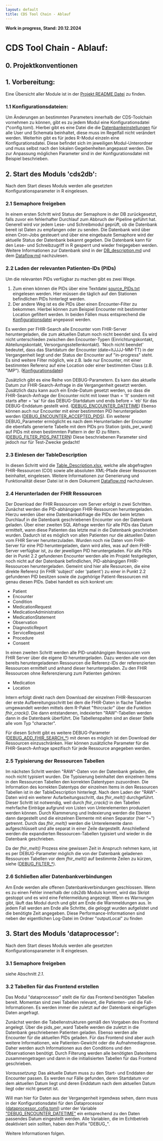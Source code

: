 ```yaml
---
layout: default
title: CDS Tool Chain - Ablauf
---
```


**Work in progress, Stand: 20.12.2024**

# CDS Tool Chain - Ablauf:

## 0. Projektkonventionen

## 1. Vorbereitung:

Eine Übersicht aller Module ist in der [Projekt README Datei](README.md) zu finden.

### 1.1 Konfigurationsdateien:

Um Änderungen an bestimmten Parameters innerhalb der CDS-Toolchain vornehmen zu können, gibt es zu jedem Modul eine Konfigurationsdatei (*config.toml). Hierbei gibt es eine Datei die die [Datenbankeinstellungen](cds_hub_db_config.toml) für alle User und Schemata beinhaltet, diese muss im Regelfall nicht verändert werden.
Weiterhin gibt es für jedes R-Modul einzeln eine Konfigurationsdatei. Diese befindet sich im jeweiligen Modul-Unterordner und muss selbst nach den lokalen Gegebenheiten angepasst werden. Die zur Anpassung möglichen Parameter sind in der Konfigurationsdatei mit Beispiel beschrieben.

## 2. Start des Moduls 'cds2db':

Nach dem Start dieses Moduls werden alle gesetzten Konfigurationsparameter in R eingelesen.

### 2.1 Semaphore freigeben

In einem ersten Schritt wird Status der Semaphore in der DB zurückgesetzt, falls zuvor ein fehlerhafter Durchlauf zum Abbruch der Pipeline geführt hat. Generell wird vor jedem Lese- und Schreibmodul geprüft, ob die Datenbank bereit ist Daten zu empfangen oder zu senden. Die Datenbank wird über einen Cron-Jobs gesteuert und über eine eingebaute Semaphore wird der aktuelle Status der Datenbank bekannt gegeben.
Die Datenbank kann für den Lese- und Schreibzugriff in R gesperrt und wieder freigegeben werden. Weitere Informationen zur Datenbank sind in der [DB_description.md](Postgres-cds_hub/DB_description.md) und dem [Dataflow.md](Dataflow.md) nachzulesen.

### 2.2  Laden der relevanten Patienten-IDs (PIDs)

Um die relevanten PIDs verfügbar zu machen gibt es zwei Wege.
1. Zum einen können die PIDs über eine Textdatei [source_PIDs.txt](R-cds2db/source_PIDs.txt) eingelesen werden. Hier müssen die täglich auf den Stationen befindlichen PIDs hinterlegt werden.
2. Der andere Weg ist es die PIDs über einen Encounter-Filter zu bekommen. Hierbei können zum Beispiel Encounter mit bestimmter Location gefiltert werden. In beiden Fällen muss entsprechend die [Konfigurationsdatei](R-cds2db/cds2db_config.toml#L123-L158) angepasst werden.

Es werden per FHIR-Search alle Encounter vom FHIR-Server heruntergeladen, die zum aktuellen Datum noch nicht beendet sind. Es wird nicht unterschieden zwischen den Encounter-Typen (Einrichtungskontakt, Abteilungskontakt, Versorgungsstellenkontakt). 'Noch nicht beendet' bedeutet, dass das Startdatum der Encounter (date=ltJJJJ-MM-TT) in der Vergangenheit liegt und der Status der Encounter auf "in-progress" steht.
Es sind weitere Filter möglich, wie z.B. lade nur Encounter, mit einer bestimmten Referenz auf eine Location oder einer bestimmten Class (z.B. "IMP"). ([Konfigurationsdatei](R-cds2db/cds2db_config.toml#L82-L122))

Zusätzlich gibt es eine Reihe von DEBUG-Parametern. Es kann das aktuelle Datum zur FHIR-Search-Anfrage in die Vergangenheit gesetzt werden. Zusätzlich dazu kann auch ein Ende-Datum gesetzt werden, so dass die FHIR-Search-Anfrage der Encounter nicht mit lower than = 'lt' sondern mit starts after = 'sa' für das DEBUG-Startdatum und ends before = 'eb' für das DEBUG-Enddatum gestellt wird. ([DEBUG_ENCOUNTER_DATETIME](R-cds2db/cds2db_config.toml#L174-L175))
Ebenso können auch nur Encounter mit einer bestimmten PID heruntergeladen werden ([DEBUG_ENCOUNTER_ACCEPTED_PIDS](R-cds2db/cds2db_config.toml#L179)). Ein weiterer DEBUG_Parameter ermöglicht es nach dem Herunterladen der Encounter die ebenfalls generierte Tabelle mit dem PIDs pro Station (pids_per_ward) auf PIDs mit einen bestimmten Pattern in der ID zu filtern. ([DEBUG_FILTER_PIDS_PATTERN](R-cds2db/cds2db_config.toml#L257))
Diese beschriebenen Parameter sind jedoch nur für Test-Zwecke gedacht!

### 2.3 Einlesen der TableDescription

In diesen Schritt wird die [Table_Description.xlsx](R-cds2db/cds2db/inst/extdata/Table_Description.xlsx), welche alle abgefragten FHIR-Ressourcen (COI) sowie alle absoluten XML-Pfade dieser Ressourcen beinhaltet, eingelesen. Weitere Informationen zur Generierung und Funktionalität dieser Datei ist in dem Dokument [Dataflow.md](Dataflow.md#voraussetzungen--vorbereitung) nachzulesen.

### 2.4 Herunterladen der FHIR Ressourcen

Der Download der FHIR Ressourcen vom Server erfolgt in zwei Schritten. Zunächst werden die  PID-abhängigen FHIR-Ressourcen heruntergeladen. Hierzu werden über eine Datenbankabfrage die PIDs der beim letzten Durchlauf in die Datenbank geschriebenen Encounter von der Datenbank geladen.
Über einer zweiten SQL Abfrage werden für alle PIDs das Datum ermittelt, wann diese Patienten das letzte mal in die Datenbank geschrieben wurden. Dadurch ist es möglich von allen Patienten nur die aktuellen Daten vom FHIR Server herunterzuladen. Wurden noch nie Daten vom FHIR-Server für eine PID heruntergeladen, dann wird alles, was auf dem FHIR-Server verfügbar ist, zu der jeweiligen PID heruntergeladen.
Für alle PIDs der in Punkt 2.2 gefundenen Encounter werden alle im Projekt festgelegten, noch nicht auf der Datenbank befindlichen, PID-abhängigen FHIR-Ressourcen heruntergeladen.
Gemeint sind hier alle Resourcen, die eine direkte Referenz (in FHIR 'subject' oder 'patient') zu einer in Punkt 2.2 gefundenen PID besitzen sowie die zugehörige Patient-Ressourcen mit genau diesen PIDs.
Dabei handelt es sich konkret um:
 - Patient
 - Encounter
 - Condition
 - MedicationRequest
 - MedicationAdministration
 - MedicationStatement
 - Observation
 - DiagnosticReport
 - ServiceRequest
 - Procedure
 - Consent

In einen zweiten Schritt werden alle PID-unabhängigen Ressourcen vom FHIR Server über die eigene ID heruntergeladen. Dazu werden alle von den bereits heruntergeladenen Ressourcen die Referenz-IDs der referenzierten Ressourcen ermittelt und anhand dieser heruntergeladen.
Zu den FHIR Ressourcen ohne Referenzierung zum Patienten gehören:
- Medication
- Location

Intern erfolgt direkt nach dem Download der einzelnen FHIR-Ressourcen der erste Aufbereitungsschritt bei dem die FHIR-Daten in flache Tabellen umgewandelt werden mittels dem R-Paket "fhircrackr" über die Funktion *fhir_crack()*. Die dann entstandenen, indexierten "RAW"-Tabellen werden dann in die Datenbank überführt. Die Tabellenspalten sind an dieser Stelle alle vom Typ "character".

Für diesen Schritt gibt es weitere DEBUG-Parameter ([DEBUG_ADD_FHIR_SEARCH_*](R-cds2db/cds2db_config.toml#L190)) mit denen es möglich ist den Download der Ressourcen einzuschränken. Hier können zusätzliche Parameter für die FHIR-Search-Anfrage spezifisch für jede Ressource angegeben werden.

### 2.5 Typisierung der Ressourcen Tabellen

Im nächsten Schritt werden "RAW"-Daten von der Datenbank geladen, die noch nicht typisiert wurden. Die Typisierung beinhaltet den einzelnen Items in den Ressourcen Tabellen den korrekten Datentypen zuzuordnen. Die Information des korrekten Datentyps der einzelnen Items in den Ressourcen Tabellen ist in der TableDescription hinterlegt.
Nach dem Laden der "RAW"-Daten wird ein weiterer Aufarbeitungsschritt, das *fhir_melt()* durchgeführt. Dieser Schritt ist notwendig, weil durch *fhir_crack()* in den Tabellen mehrfache Einträge aufgrund von Listen von Unterelementen produziert werden können. Durch Klammerung und Indexierung werden die Ebenen dann dargestellt und die einzelnen Elemente mit einen Separator (hier "~") getrennt. Durch das *fhir_melt()* werden die Unterelemente dann aufgeschlüsselt und alle separat in einer Zeile dargestellt.
Anschließend werden die expandierten Ressourcen-Tabellen typisiert und wieder in die Datenbank geschrieben.

Da der *fhir_melt()* Prozess eine gewissen Zeit in Anspruch nehmen kann, ist es per DEBUG-Parameter möglich die von der Datenbank geladenen Ressourcen Tabellen vor dem *fhir_melt()* auf bestimmte Zeilen zu kürzen, siehe ([DEBUG_FILTER_*](R-cds2db/cds2db_config.toml#L220)).

### 2.6 Schließen aller Datenbankverbindungen

Am Ende werden alle offenen Datenbankverbindungen geschlossen. Wenn es zu einen Fehler innerhalb der cds2db Moduls kommt, wird das Skript gestoppt und es wird eine Fehlermeldung angezeigt. Wenn es Warnungen gibt, läuft das Modul durch und gibt am Ende die Warnmeldungen aus. In jedem Fall werden am Ende alle Schritte, die geloggt wurden aufgelistet und die benötigte Zeit angegeben. Diese Performance-Informationen sind neben der eigentlichen Log-Datei im Ordner "outputLocal" zu finden


## 3. Start des Moduls 'dataprocessor':

Nach dem Start dieses Moduls werden alle gesetzten Konfigurationsparameter in R eingelesen.

### 3.1 Semaphore freigeben

siehe Abschnitt *2.1*.

### 3.2 Tabellen für das Frontend erstellen

Das Modul "dataprocessor" stellt die für das Frontend benötigten Tabellen bereit. Momentan sind zwei Tabellen relevant, die Patienten- und die Fall-Informationen. Es werden immer die zuletzt auf der Datenbank eingefügten Daten angefragt.

Zunächst werden die Tabellenstrukturen gemäß den Vorgaben des Frontend angelegt. Über die pids_per_ward Tabelle werden die zuletzt in die Datenbank geschriebenen Patienten geladen. Ebenso werden alle Encounter für die aktuellen PIDs geladen. Für das Frontend sind aber auch weitere Informationen, wie Patienten-Gewicht oder die Aufnahmediagnose. Daher werden auch Informationen aus den Conditions und den Observationen benötigt. Durch Filterung werden alle benötigten Datenitems zusammengetragen und dann in die initialisierten Tabellen für das Frontend geschrieben.

*Voraussetzung*: Das aktuelle Datum muss zu den Start- und Enddaten der Encounter passen. Es werden nur Fälle gefunden, deren Startdatum vor dem aktuellen Datum liegt und deren Enddatum nach dem aktuellen Datum liegt oder nicht gesetzt ist.

Will man hier für Daten aus der Vergangenheit irgendwas sehen, dann muss in der Konfigurationsdatei für den Dataprocessor ([dataprocessor_cofig.toml](R-dataprocessor)) unter der Variable  ["DEBUG_ENCOUNTER_DATETIME"](R-dataprocessor/dataprocessor_config.toml#L43) ein entsprechend zu den Daten passendes Datum eingestellt werden. Alle Variablen, die im Echtbetrieb deaktiviert sein sollten, haben den Präfix "DEBUG_".

Weitere Informationen folgen.
